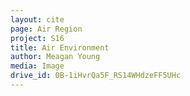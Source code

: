 ```yaml
---
layout: cite
page: Air Region
project: S16
title: Air Environment
author: Meagan Young
media: Image
drive_id: 0B-1iHvrQa5F_RS14WHdzeFF5UHc
---
```

